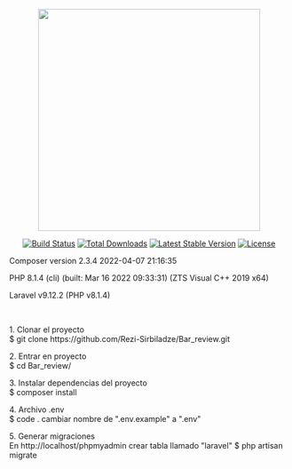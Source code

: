 <p align="center"><a href="https://laravel.com" target="_blank"><img src="https://raw.githubusercontent.com/laravel/art/master/logo-lockup/5%20SVG/2%20CMYK/1%20Full%20Color/laravel-logolockup-cmyk-red.svg" width="400"></a></p>

<p align="center">
<a href="https://travis-ci.org/laravel/framework"><img src="https://travis-ci.org/laravel/framework.svg" alt="Build Status"></a>
<a href="https://packagist.org/packages/laravel/framework"><img src="https://img.shields.io/packagist/dt/laravel/framework" alt="Total Downloads"></a>
<a href="https://packagist.org/packages/laravel/framework"><img src="https://img.shields.io/packagist/v/laravel/framework" alt="Latest Stable Version"></a>
<a href="https://packagist.org/packages/laravel/framework"><img src="https://img.shields.io/packagist/l/laravel/framework" alt="License"></a>
</p>

<p>Composer version 2.3.4 2022-04-07 21:16:35</p>
<p>PHP 8.1.4 (cli) (built: Mar 16 2022 09:33:31) (ZTS Visual C++ 2019 x64)</p>
<p>Laravel v9.12.2 (PHP v8.1.4)</p>

<br>

<p>1. Clonar el proyecto<br>
$ git clone https://github.com/Rezi-Sirbiladze/Bar_review.git

<p>2. Entrar en proyecto<br>
$ cd Bar_review/

<p>3. Instalar dependencias del proyecto<br>
$ composer install

<p>4. Archivo .env<br>
$ code .
cambiar nombre de ".env.example" a ".env"

<p>5. Generar migraciones<br>
En http://localhost/phpmyadmin crear tabla llamado "laravel"
$ php artisan migrate
